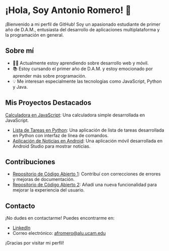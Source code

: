 # ¡Hola, Soy Antonio Romero! 👋

¡Bienvenido a mi perfil de GitHub! Soy un apasionado estudiante de primer año de D.A.M., entusiasta del desarrollo de aplicaciones multiplataforma y la programación en general.

## Sobre mí

- 👨‍💻 Actualmente estoy aprendiendo sobre desarrollo web y móvil.
- 📚 Estoy cursando el primer año de D.A.M. y estoy emocionado por aprender más sobre programación.
- 💡 Me interesan especialmente las tecnologías como JavaScript, Python y Java.

## Mis Proyectos Destacados

  [Calculadora en JavaScript](https://github.com/Afromero96/calculadora-js): Una calculadora simple desarrollada en JavaScript.
- [Lista de Tareas en Python](https://github.com/Afromero96/lista-tareas-py): Una aplicación de lista de tareas desarrollada en Python con interfaz de línea de comandos.
- [Aplicación de Noticias en Android](https://github.com/Afromero96/app-noticias-android): Una aplicación móvil desarrollada en Android Studio para mostrar noticias.

## Contribuciones

- [Repositorio de Código Abierto 1](https://github.com/Afromero96/proyecto-opensource-1): Contribuí con correcciones de errores y mejoras de documentación.
- [Repositorio de Código Abierto 2](https://github.com/Afromero96/proyecto-opensource-2): Añadí una nueva funcionalidad para mejorar la experiencia del usuario.


## Contacto

¡No dudes en contactarme! Puedes encontrarme en:

- [LinkedIn](https://www.linkedin.com/in/antonio-romero/)
- Correo electrónico: afromero@alu.ucam.edu

¡Gracias por visitar mi perfil!

